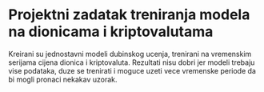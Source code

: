# Projektni zadatak treniranja modela na dionicama i kriptovalutama

Kreirani su jednostavni modeli dubinskog ucenja, trenirani na vremenskim serijama cijena dionica i kriptovaluta. Rezultati nisu dobri jer modeli trebaju vise podataka, duze se trenirati i moguce uzeti vece vremenske periode da bi mogli pronaci nekakav uzorak.
